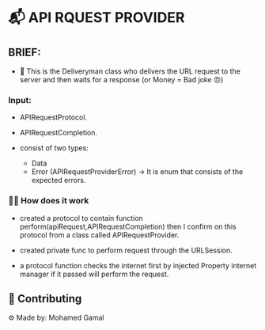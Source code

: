# 📬 API RQUEST PROVIDER

## BRIEF:

 - 🛵 This is the Deliveryman class who delivers the URL request to the server and then waits for a response (or Money = Bad joke 😠)

 ### Input:

 - APIRequestProtocol.

 - APIRequestCompletion.
  - consist of two types:
    - Data
    - Error (APIRequestProviderError) -> It is enum that consists of the expected errors.

 ### 🕵️‍♂️ How does it work

 - created a protocol to contain function perform(apiRequest,APIRequestCompletion) then I confirm on this protocol from a class called APIRequestProvider. 

 - created private func to perform request through the URLSession.

 - a protocol function checks the internet first by injected Property internet manager if it passed will perform the request.

## 🚀 Contributing

⚙ Made by: Mohamed Gamal